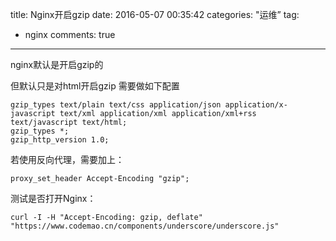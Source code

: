 title: Nginx开启gzip
date: 2016-05-07 00:35:42
categories: "运维”
tag: 
- nginx
comments: true
---

nginx默认是开启gzip的

但默认只是对html开启gzip
需要做如下配置

```
gzip_types text/plain text/css application/json application/x-javascript text/xml application/xml application/xml+rss text/javascript text/html;
gzip_types *;
gzip_http_version 1.0;
```

若使用反向代理，需要加上：
```
proxy_set_header Accept-Encoding "gzip";
```

测试是否打开Nginx：
```
curl -I -H "Accept-Encoding: gzip, deflate" "https://www.codemao.cn/components/underscore/underscore.js"
```